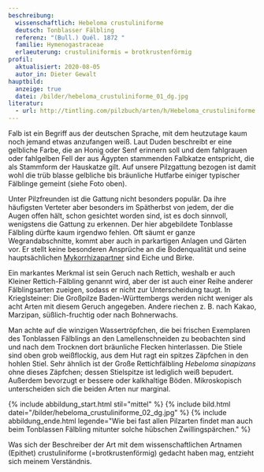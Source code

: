 ```yaml
---
beschreibung:
  wissenschaftlich: Hebeloma crustuliniforme
  deutsch: Tonblasser Fälbling
  referenz: "(Bull.) Quél. 1872 "
  familie: Hymenogastraceae
  erlaeuterung: crustuliniformis = brotkrustenförmig
profil:
  aktualisiert: 2020-08-05
  autor_in: Dieter Gewalt
hauptbild:
  anzeige: true
  datei: /bilder/hebeloma_crustuliniforme_01_dg.jpg
literatur:
  - url: http://tintling.com/pilzbuch/arten/h/Hebeloma_crustuliniforme
---
```

Falb ist ein Begriff aus der deutschen Sprache, mit dem heutzutage kaum noch jemand etwas anzufangen weiß. Laut Duden beschreibt er eine gelbliche Farbe, die an Honig oder Senf erinnern soll und dem fahlgrauen oder fahlgelben Fell der aus Ägypten stammenden Falbkatze entspricht, die als Stammform der Hauskatze gilt. Auf unsere Pilzgattung bezogen ist damit wohl die trüb blasse gelbliche bis bräunliche Hutfarbe einiger typischer Fälblinge gemeint (siehe Foto oben).

Unter Pilzfreunden ist die Gattung nicht besonders populär. Da ihre häufigsten Verteter aber besonders im Spätherbst von jedem, der die Augen offen hält, schon gesichtet worden sind, ist es doch sinnvoll, wenigstens die Gattung zu erkennen. Der hier abgebildete Tonblasse Fälbling dürfte kaum irgendwo fehlen. Oft säumt er ganze Wegrandabschnitte, kommt aber auch in parkartigen Anlagen und Gärten vor. Er stellt keine besonderen Ansprüche an die Bodenqualität und seine hauptsächlichen [Mykorrhizapartner](Mykorrhiza "Glossar") sind Eiche und Birke.

Ein markantes Merkmal ist sein Geruch nach Rettich, weshalb er auch Kleiner Rettich-Fälbling genannt wird, aber der ist auch einer Reihe anderer Fälblingsarten zueigen, sodass er nicht zur Unterscheidung taugt. In Krieglsteiner: Die Großpilze Baden-Württembergs werden nicht weniger als acht Arten mit diesem Geruch angegeben. Andere riechen z. B. nach Kakao, Marzipan, süßlich-fruchtig oder nach Bohnerwachs.

Man achte auf die winzigen Wassertröpfchen, die bei frischen Exemplaren des Tonblassen Fälblings an den Lamellenschneiden zu beobachten sind und nach dem Trocknen dort bräunliche Flecken hinterlassen. Die Stiele sind oben grob weißflockig, aus dem Hut ragt ein spitzes Zäpfchen in den hohlen Stiel. Sehr ähnlich ist der Große Rettichfälbling *Hebeloma sinapizans* ohne dieses Zäpfchen; dessen Stielspitze ist lediglich weiß bepudert. Außerdem bevorzugt er bessere oder kalkhaltige Böden. Mikroskopisch unterscheiden sich die beiden Arten nur marginal.

{% include abbildung_start.html stil="mittel" %}
{% include bild.html datei="/bilder/hebeloma_crustuliniforme_02_dg.jpg" %}
{% include abbildung_ende.html legende="Wie bei fast allen Pilzarten findet man auch beim Tonblassen Fälbling mitunter solche hübschen Zwillingspärchen." %}

Was sich der Beschreiber der Art mit dem wissenschaftlichen Artnamen (Epithet) crustuliniforme (=brotkrustenförmig) gedacht haben mag, entzieht sich meinem Verständnis.